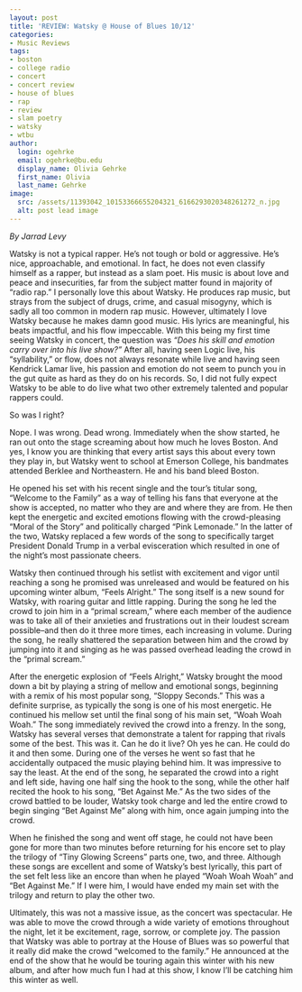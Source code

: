 ```yaml
---
layout: post
title: 'REVIEW: Watsky @ House of Blues 10/12'
categories:
- Music Reviews
tags:
- boston
- college radio
- concert
- concert review
- house of blues
- rap
- review
- slam poetry
- watsky
- wtbu
author:
  login: ogehrke
  email: ogehrke@bu.edu
  display_name: Olivia Gehrke
  first_name: Olivia
  last_name: Gehrke
image:
  src: /assets/11393042_10153366655204321_6166293020348261272_n.jpg
  alt: post lead image
---
```


_By Jarrad Levy_

Watsky is not a typical rapper. He’s not tough or bold or aggressive. He’s nice, approachable, and emotional. In fact, he does not even classify himself as a rapper, but instead as a slam poet. His music is about love and peace and insecurities, far from the subject matter found in majority of “radio rap.” I personally love this about Watsky. He produces rap music, but strays from the subject of drugs, crime, and casual misogyny, which is sadly all too common in modern rap music. However, ultimately I love Watsky because he makes damn good music. His lyrics are meaningful, his beats impactful, and his flow impeccable. With this being my first time seeing Watsky in concert, the question was _“Does his skill and emotion carry over into his live show?”_ After all, having seen Logic live, his “syllability,” or flow, does not always resonate while live and having seen Kendrick Lamar live, his passion and emotion do not seem to punch you in the gut quite as hard as they do on his records. So, I did not fully expect Watsky to be able to do live what two other extremely talented and popular rappers could.

So was I right?

Nope. I was wrong. Dead wrong. Immediately when the show started, he ran out onto the stage screaming about how much he loves Boston. And yes, I know you are thinking that every artist says this about every town they play in, but Watsky went to school at Emerson College, his bandmates attended Berklee and Northeastern. He and his band bleed Boston.

He opened his set with his recent single and the tour’s titular song, “Welcome to the Family” as a way of telling his fans that everyone at the show is accepted, no matter who they are and where they are from. He then kept the energetic and excited emotions flowing with the crowd-pleasing “Moral of the Story” and politically charged “Pink Lemonade.” In the latter of the two, Watsky replaced a few words of the song to specifically target President Donald Trump in a verbal evisceration which resulted in one of the night’s most passionate cheers.

Watsky then continued through his setlist with excitement and vigor until reaching a song he promised was unreleased and would be featured on his upcoming winter album, “Feels Alright.” The song itself is a new sound for Watsky, with roaring guitar and little rapping. During the song he led the crowd to join him in a “primal scream,” where each member of the audience was to take all of their anxieties and frustrations out in their loudest scream possible–and then do it three more times, each increasing in volume. During the song, he really shattered the separation between him and the crowd by jumping into it and singing as he was passed overhead leading the crowd in the “primal scream.”

After the energetic explosion of “Feels Alright,” Watsky brought the mood down a bit by playing a string of mellow and emotional songs, beginning with a remix of his most popular song, “Sloppy Seconds.” This was a definite surprise, as typically the song is one of his most energetic. He continued his mellow set until the final song of his main set, “Woah Woah Woah.” The song immediately revived the crowd into a frenzy. In the song, Watsky has several verses that demonstrate a talent for rapping that rivals some of the best. This was it. Can he do it live? Oh yes he can. He could do it and then some. During one of the verses he went so fast that he accidentally outpaced the music playing behind him. It was impressive to say the least. At the end of the song, he separated the crowd into a right and left side, having one half sing the hook to the song, while the other half recited the hook to his song, “Bet Against Me.” As the two sides of the crowd battled to be louder, Watsky took charge and led the entire crowd to begin singing “Bet Against Me” along with him, once again jumping into the crowd.

When he finished the song and went off stage, he could not have been gone for more than two minutes before returning for his encore set to play the trilogy of “Tiny Glowing Screens” parts one, two, and three. Although these songs are excellent and some of Watsky’s best lyrically, this part of the set felt less like an encore than when he played “Woah Woah Woah” and “Bet Against Me.” If I were him, I would have ended my main set with the trilogy and return to play the other two.

Ultimately, this was not a massive issue, as the concert was spectacular. He was able to move the crowd through a wide variety of emotions throughout the night, let it be excitement, rage, sorrow, or complete joy. The passion that Watsky was able to portray at the House of Blues was so powerful that it really did make the crowd “welcomed to the family.” He announced at the end of the show that he would be touring again this winter with his new album, and after how much fun I had at this show, I know I’ll be catching him this winter as well.